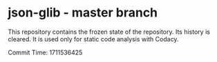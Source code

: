 # json-glib - master branch

This repository contains the frozen state of the repository.
Its history is cleared. It is used only for static code
analysis with Codacy.

Commit Time: 1711536425